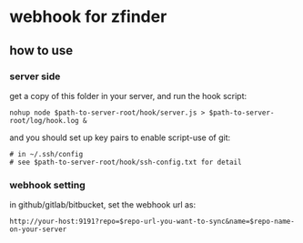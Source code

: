 # webhook for zfinder

## how to use

### server side

get a copy of this folder in your server, and run the hook script:

```shell
nohup node $path-to-server-root/hook/server.js > $path-to-server-root/log/hook.log &
```

and you should set up key pairs to enable script-use of git:

```shell
# in ~/.ssh/config
# see $path-to-server-root/hook/ssh-config.txt for detail
```

### webhook setting

in github/gitlab/bitbucket, set the webhook url as:

```
http://your-host:9191?repo=$repo-url-you-want-to-sync&name=$repo-name-on-your-server
```


